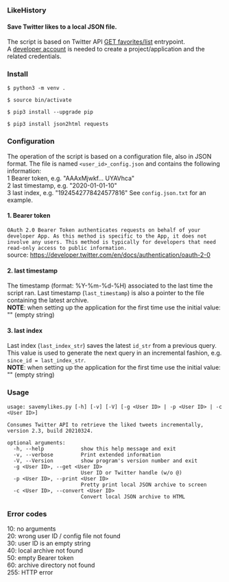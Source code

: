 ### LikeHistory
#### Save Twitter likes to a local JSON file.
The script is based on Twitter API [GET favorites/list](https://developer.twitter.com/en/docs/twitter-api/v1/tweets/post-and-engage/api-reference/get-favorites-list) entrypoint.</br>
A [developer account](https://developer.twitter.com/) is needed to create a project/application and the related credentials.</br>

### Install
```
$ python3 -m venv .

$ source bin/activate

$ pip3 install --upgrade pip

$ pip3 install json2html requests
```

### Configuration
The operation of the script is based on a configuration file, also in JSON format. The file is named `<user_id>_config.json` and contains the following information:</br>
1 Bearer token, e.g. "AAAxMjwkf... UYAVhca"</br>
2 last timestamp, e.g. "2020-01-01-10"</br>
3 last index, e.g. "1924542778424577816"
See `config.json.txt` for an example.

#### 1. Bearer token
`OAuth 2.0 Bearer Token authenticates requests on behalf of your developer App. As this method is specific to the App, it does not involve any users. This method is typically for developers that need read-only access to public information.`</br>
source: https://developer.twitter.com/en/docs/authentication/oauth-2-0

#### 2. last timestamp
The timestamp (format: %Y-%m-%d-%H) associated to the last time the script ran. Last timestamp (`last_timestamp`) is also a pointer to the file containing the latest archive.</br>
**NOTE**: when setting up the application for the first time use the initial value: "" (empty string)

#### 3. last index
Last index (`last_index_str`) saves the latest `id_str` from a previous query. This value is used to generate the next query in an incremental fashion, e.g. `since_id = last_index_str`.</br>
**NOTE**: when setting up the application for the first time use the initial value: "" (empty string)

### Usage
```
usage: savemylikes.py [-h] [-v] [-V] [-g <User ID> | -p <User ID> | -c <User ID>]

Consumes Twitter API to retrieve the liked tweets incrementally, version 2.3, build 20210324.

optional arguments:
  -h, --help            show this help message and exit
  -v, --verbose         Print extended information
  -V, --Version         show program's version number and exit
  -g <User ID>, --get <User ID>
                        User ID or Twitter handle (w/o @)
  -p <User ID>, --print <User ID>
                        Pretty print local JSON archive to screen
  -c <User ID>, --convert <User ID>
                        Convert local JSON archive to HTML
```

### Error codes
10: no arguments</br>
20: wrong user ID / config file not found</br>
30: user ID is an empty string</br>
40: local archive not found</br>
50: empty Bearer token</br>
60: archive directory not found</br>
255: HTTP error</br>

